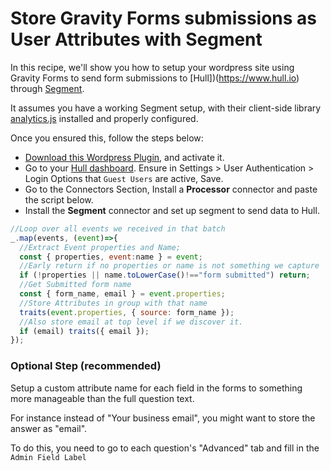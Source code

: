 # Store Gravity Forms submissions as User Attributes with Segment

In this recipe, we'll show you how to setup your wordpress site using Gravity Forms
to send form submissions to [Hull])(https://www.hull.io) through [Segment](https://segment.com).

It assumes you have a working Segment setup, with their client-side library [analytics.js](https://segment.com/docs/sources/website/analytics.js/quickstart/) installed and properly configured.

Once you ensured this, follow the steps below:

- [Download this Wordpress Plugin](https://github.com/hull/gravity_forms_capture/archive/master.zip), and activate it.
- Go to your [Hull dashboard](https://dashboard.hullapp.io). Ensure in Settings > User Authentication > Login Options that `Guest Users` are active, Save.
- Go to the Connectors Section, Install a **Processor** connector and paste the script below.
- Install the **Segment** connector and set up segment to send data to Hull.

```js
//Loop over all events we received in that batch
_.map(events, (event)=>{
  //Extract Event properties and Name;
  const { properties, event:name } = event;
  //Early return if no properties or name is not something we capture
  if (!properties || name.toLowerCase()!=="form submitted") return;
  //Get Submitted form name
  const { form_name, email } = event.properties;
  //Store Attributes in group with that name
  traits(event.properties, { source: form_name });
  //Also store email at top level if we discover it.
  if (email) traits({ email }); 
});
```


### Optional Step (recommended)

Setup a custom attribute name for each field in the forms to something more manageable than the full question text.

For instance instead of "Your business email", you might want to store the answer as "email".

To do this, you need to go to each question's "Advanced" tab and fill in the `Admin Field Label`

